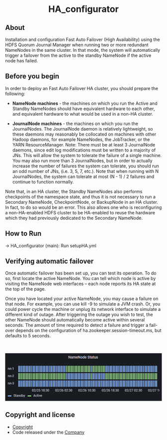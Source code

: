 <h1 align="center">HA_configurator</h1>

## About

Installation and configuration Fast Auto Failover (High Availability) using the HDFS Quorum Journal Manager when running two or more redundant NameNodes in the same cluster.
In that mode, the system will automatically trigger a failover from the active to the standby NameNode if the active node has failed.

## Before you begin
In order to deploy an Fast Auto Failover HA cluster, you should prepare the following:
- **NameNode machines** - the machines on which you run the Active and Standby NameNodes should have equivalent hardware to each other, and equivalent hardware to what would be used in a non-HA cluster.

- **JournalNode machines** - the machines on which you run the JournalNodes. The JournalNode daemon is relatively lightweight, so these daemons may reasonably be collocated on machines with other Hadoop daemons, for example NameNodes, the JobTracker, or the YARN ResourceManager. Note: There must be at least 3 JournalNode daemons, since edit log modifications must be written to a majority of JNs. This will allow the system to tolerate the failure of a single machine. You may also run more than 3 JournalNodes, but in order to actually increase the number of failures the system can tolerate, you should run an odd number of JNs, (i.e. 3, 5, 7, etc.). Note that when running with N JournalNodes, the system can tolerate at most (N - 1) / 2 failures and continue to function normally.

Note that, in an HA cluster, the Standby NameNodes also performs checkpoints of the namespace state, and thus it is not necessary to run a Secondary NameNode, CheckpointNode, or BackupNode in an HA cluster. In fact, to do so would be an error. This also allows one who is reconfiguring a non-HA-enabled HDFS cluster to be HA-enabled to reuse the hardware which they had previously dedicated to the Secondary NameNode.

## How to Run
-> HA_configurator (main): Run setupHA.yml


## Verifying automatic failover
Once automatic failover has been set up, you can test its operation. To do so, first locate the active NameNode. You can tell which node is active by visiting the NameNode web interfaces – each node reports its HA state at the top of the page.

Once you have located your active NameNode, you may cause a failure on that node. For example, you can use kill -9 <pid of NN> to simulate a JVM crash. Or, you could power cycle the machine or unplug its network interface to simulate a different kind of outage. After triggering the outage you wish to test, the other NameNode should automatically become active within several seconds. The amount of time required to detect a failure and trigger a fail-over depends on the configuration of ha.zookeeper.session-timeout.ms, but defaults to 5 seconds.


<br><br>![Dashboard screenshot](./docs/HA_HDFS_Switch_Example.png)

## Copyright and license
- [Copyright](./COPYRIGHT)
- Code released under the [Company](https://www.cloudx.group/)
